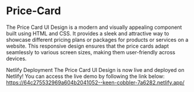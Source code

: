 # Price-Card
The Price Card UI Design is a modern and visually appealing component built using HTML and CSS. It provides a sleek and attractive way to showcase different pricing plans or packages for products or services on a website. This responsive design ensures that the price cards adapt seamlessly to various screen sizes, making them user-friendly across devices.

Netlify Deployment
The Price Card UI Design is now live and deployed on Netlify! You can access the live demo by following the link below:
https://64c275532969a604b2041052--keen-cobbler-7a6282.netlify.app/
